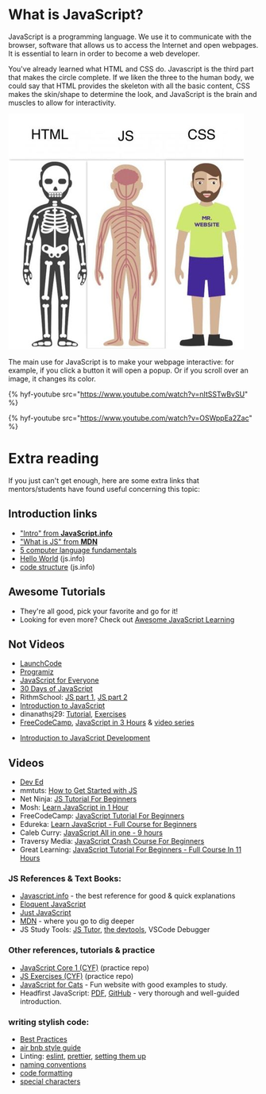 # What is JavaScript?
JavaScript is a programming language. We use it to communicate with the browser, software that allows us to access the Internet and open webpages. It is essential to learn in order to become a web developer.

You've already learned what HTML and CSS do. Javascript is the third part that makes the circle complete. If we liken the three to the human body, we could say that HTML provides the skeleton with all the basic content, CSS makes the skin/shape to determine the look, and JavaScript is the brain and muscles to allow for interactivity.

![Human Body](./assets/humanbody.jpg)

The main use for JavaScript is to make your webpage interactive: for example, if you click a button it will open a popup. Or if you scroll over an image, it changes its color.

{% hyf-youtube src="https://www.youtube.com/watch?v=nItSSTwBvSU" %}

{% hyf-youtube src="https://www.youtube.com/watch?v=OSWppEa2Zac" %}


# Extra reading
If you just can't get enough, here are some extra links that mentors/students have found useful concerning this topic:

## Introduction links
* ["Intro" from __JavaScript.info__](https://javascript.info/intro)
* ["What is JS" from __MDN__](https://developer.mozilla.org/en-US/docs/Learn/JavaScript/First_steps/What_is_JavaScript)
* [5 computer language fundamentals](https://blog.upperlinecode.com/computer-language-fundamentals-five-core-concepts-1aa43e929f40)
* [Hello World](https://javascript.info/hello-world) (js.info)
* [code structure](https://javascript.info/structure) (js.info)

## Awesome Tutorials

* They're all good, pick your favorite and go for it!
* Looking for even more? Check out [Awesome JavaScript Learning](https://github.com/micromata/awesome-javascript-learning)

## Not Videos

* [LaunchCode](https://education.launchcode.org/intro-to-professional-web-dev/index.html)
* [Programiz](https://www.programiz.com/javascript)
* [JavaScript for Everyone](https://github.com/Asabeneh/JavaScript-for-Everyone)
* [30 Days of JavaScript](https://github.com/Asabeneh/30DaysOfJavaScript)
* RithmSchool: [JS part 1](https://www.rithmschool.com/courses/javascript), [JS part 2](https://www.rithmschool.com/courses/intermediate-javascript/)
* [Introduction to JavaScript](https://github.com/nerdschoolbergen/introduction-to-javascript)
* dinanathsj29: [Tutorial](https://github.com/dinanathsj29/javascript-beginners-tutorial), [Exercises](Javhttps://github.com/dinanathsj29/javascript-exercise-beginners)
* [FreeCodeCamp](https://www.freecodecamp.org), [JavaScript in 3 Hours](https://www.youtube.com/watch?v=PkZNo7MFNFg) & [video series](https://medium.freecodecamp.org/my-giant-javascript-basics-course-is-now-live-on-youtube-and-its-100-free-9020a21bbc27)
- [Introduction to JavaScript Development](https://www.udemy.com/refactoru-intro-js)

## Videos

* [Dev Ed](https://www.youtube.com/watch?v=edlFjlzxkSI&list=PLDyQo7g0_nsX8_gZAB8KD1lL4j4halQBJ)
* mmtuts: [How to Get Started with JS](https://www.youtube.com/watch?v=ItYye9h_RXg&list=PL0eyrZgxdwhxNGMWROnaY35NLyEjTqcgB&index=1)
* Net Ninja: [JS Tutorial For Beginners](https://www.youtube.com/watch?v=qoSksQ4s_hg&list=PL4cUxeGkcC9i9Ae2D9Ee1RvylH38dKuET)
* Mosh: [Learn JavaScript in 1 Hour](https://www.youtube.com/watch?v=W6NZfCO5SIk)
* FreeCodeCamp: [JavaScript Tutorial For Beginners](https://www.youtube.com/watch?v=PkZNo7MFNFg&amp;t=7070s)
* Edureka: [Learn JavaScript - Full Course for Beginners](https://www.youtube.com/watch?v=o1IaduQICO0&t=4461s)
* Caleb Curry: [JavaScript All in one - 9 hours](https://www.youtube.com/watch?v=9M4XKi25I2M&t=13825s)
* Traversy Media: [JavaScript Crash Course For Beginners](https://www.youtube.com/watch?v=hdI2bqOjy3c&t=2003s)
* Great Learning: [JavaScript Tutorial For Beginners - Full Course In 11 Hours ](https://www.youtube.com/watch?v=g1X6b5tRvrw)

### JS References & Text Books:

* [Javascript.info](https://javascript.info) - the best reference for good & quick explanations
* [Eloquent JavaScript](https://eloquentjavascript.net/Eloquent_JavaScript.pdf)
* [Just JavaScript](https://github.com/HackYourFutureBelgium/just-javascript)
* [MDN](https://developer.mozilla.org/en-US/docs/Learn/Getting_started_with_the_web/JavaScript_basics) - where you go to dig deeper
* JS Study Tools: [JS Tutor](http://www.pythontutor.com/live.html#mode=edit), [the devtools](https://developer.mozilla.org/en-US/docs/Tools), VSCode Debugger
 
### Other references, tutorials & practice

* [JavaScript Core 1 (CYF)](https://github.com/CodeYourFuture/JavaScript-Core-1-Homework) (practice repo)
* [JS Exercises (CYF)](https://github.com/hackyourfuturebelgium/js-exercises) (practice repo)
* [JavaScript for Cats](http://jsforcats.com) - Fun website with good examples to study.
* Headfirst JavaScript: [PDF](http://wickedlysmart.com/wp-content/uploads/2014/03/Head_First_JavaScript_Programming_SampleChapter.pdf), [GitHub](https://github.com/bethrobson/Head-First-JavaScript-Programming) - very thorough and well-guided introduction.



### writing stylish code:
* [Best Practices](https://github.com/nerdschoolbergen/javascript-best-practices)
* [air bnb style guide](https://github.com/airbnb/javascript)
* Linting: [eslint](https://marketplace.visualstudio.com/items?itemName=dbaeumer.vscode-eslint), [prettier](https://marketplace.visualstudio.com/items?itemName=esbenp.prettier-vscode), [setting them up](https://www.youtube.com/watch?v=YIvjKId9m2c)
* [naming conventions](https://github.com/HackYourFuture/fundamentals/blob/master/fundamentals/naming_conventions.md)
* [code formatting](https://github.com/HackYourFutureBelgium/fundamentals/blob/master/fundamentals/code_formatting.md)
* [special characters](https://github.com/HackYourFuture/fundamentals/blob/master/fundamentals/names_of_special_characters.md)
